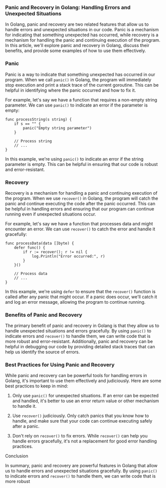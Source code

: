 
### Panic and Recovery in Golang: Handling Errors and Unexpected Situations

In Golang, panic and recovery are two related features that allow us to handle errors and unexpected situations in our code. Panic is a mechanism for indicating that something unexpected has occurred, while recovery is a mechanism for handling the panic and continuing execution of the program. In this article, we'll explore panic and recovery in Golang, discuss their benefits, and provide some examples of how to use them effectively.

### Panic

Panic is a way to indicate that something unexpected has occurred in our program. When we call `panic()` in Golang, the program will immediately stop execution and print a stack trace of the current goroutine. This can be helpful in identifying where the panic occurred and how to fix it.

For example, let's say we have a function that requires a non-empty string parameter. We can use `panic()` to indicate an error if the parameter is empty:


```
func processString(s string) {
    if s == "" {
        panic("Empty string parameter")
    }

    // Process string
    // ...
}

```

In this example, we're using `panic()` to indicate an error if the string parameter is empty. This can be helpful in ensuring that our code is robust and error-resistant.

### Recovery

Recovery is a mechanism for handling a panic and continuing execution of the program. When we use `recover()` in Golang, the program will catch the panic and continue executing the code after the panic occurred. This can be helpful in handling errors and ensuring that our program can continue running even if unexpected situations occur.

For example, let's say we have a function that processes data and might encounter an error. We can use `recover()` to catch the error and handle it gracefully:

```
func processData(data []byte) {
    defer func() {
        if r := recover(); r != nil {
            log.Println("Error occurred:", r)
        }
    }()

    // Process data
    // ...
}

```

In this example, we're using `defer` to ensure that the `recover()` function is called after any panic that might occur. If a panic does occur, we'll catch it and log an error message, allowing the program to continue running.

### Benefits of Panic and Recovery

The primary benefit of panic and recovery in Golang is that they allow us to handle unexpected situations and errors gracefully. By using `panic()` to indicate errors and `recover()` to handle them, we can write code that is more robust and error-resistant. Additionally, panic and recovery can be helpful in debugging our code by providing detailed stack traces that can help us identify the source of errors.

### Best Practices for Using Panic and Recovery

While panic and recovery can be powerful tools for handling errors in Golang, it's important to use them effectively and judiciously. Here are some best practices to keep in mind:

1.  Only use `panic()` for unexpected situations. If an error can be expected and handled, it's better to use an error return value or other mechanism to handle it.
    
2.  Use `recover()` judiciously. Only catch panics that you know how to handle, and make sure that your code can continue executing safely after a panic.
    
3.  Don't rely on `recover()` to fix errors. While `recover()` can help you handle errors gracefully, it's not a replacement for good error handling practices.
    

Conclusion

In summary, panic and recovery are powerful features in Golang that allow us to handle errors and unexpected situations gracefully. By using `panic()` to indicate errors and `recover()` to handle them, we can write code that is more robust